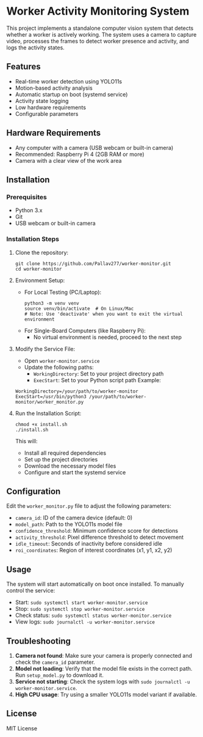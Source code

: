 # Worker Activity Monitoring System

This project implements a standalone computer vision system that detects whether a worker is actively working. The system uses a camera to capture video, processes the frames to detect worker presence and activity, and logs the activity states.

## Features

- Real-time worker detection using YOLO11s
- Motion-based activity analysis
- Automatic startup on boot (systemd service)
- Activity state logging
- Low hardware requirements
- Configurable parameters

## Hardware Requirements

- Any computer with a camera (USB webcam or built-in camera)
- Recommended: Raspberry Pi 4 (2GB RAM or more)
- Camera with a clear view of the work area

## Installation

### Prerequisites
- Python 3.x
- Git
- USB webcam or built-in camera

### Installation Steps

1. Clone the repository:
   ```
   git clone https://github.com/Pallav277/worker-monitor.git
   cd worker-monitor
   ```

2. Environment Setup:
   - For Local Testing (PC/Laptop):
     ```
     python3 -m venv venv
     source venv/bin/activate  # On Linux/Mac
     # Note: Use 'deactivate' when you want to exit the virtual environment
     ```
   - For Single-Board Computers (like Raspberry Pi):
     - No virtual environment is needed, proceed to the next step

3. Modify the Service File:
   - Open `worker-monitor.service`
   - Update the following paths:
     - `WorkingDirectory`: Set to your project directory path
     - `ExecStart`: Set to your Python script path
   Example:
   ```
   WorkingDirectory=/your/path/to/worker-monitor
   ExecStart=/usr/bin/python3 /your/path/to/worker-monitor/worker_monitor.py
   ```

4. Run the Installation Script:
   ```
   chmod +x install.sh
   ./install.sh
   ```
   This will:
   - Install all required dependencies
   - Set up the project directories
   - Download the necessary model files
   - Configure and start the systemd service

## Configuration

Edit the `worker_monitor.py` file to adjust the following parameters:

- `camera_id`: ID of the camera device (default: 0)
- `model_path`: Path to the YOLO11s model file
- `confidence_threshold`: Minimum confidence score for detections
- `activity_threshold`: Pixel difference threshold to detect movement
- `idle_timeout`: Seconds of inactivity before considered idle
- `roi_coordinates`: Region of interest coordinates (x1, y1, x2, y2)

## Usage

The system will start automatically on boot once installed. To manually control the service:

- Start: `sudo systemctl start worker-monitor.service`
- Stop: `sudo systemctl stop worker-monitor.service`
- Check status: `sudo systemctl status worker-monitor.service`
- View logs: `sudo journalctl -u worker-monitor.service`

## Troubleshooting

1. **Camera not found**: Make sure your camera is properly connected and check the `camera_id` parameter.
2. **Model not loading**: Verify that the model file exists in the correct path. Run `setup_model.py` to download it.
3. **Service not starting**: Check the system logs with `sudo journalctl -u worker-monitor.service`.
4. **High CPU usage**: Try using a smaller YOLO11s model variant if available.

## License

MIT License
